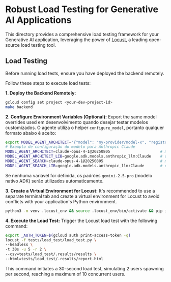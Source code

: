 # Robust Load Testing for Generative AI Applications

This directory provides a comprehensive load testing framework for your Generative AI application, leveraging the power of [Locust](http://locust.io), a leading open-source load testing tool.

##  Load Testing

Before running load tests, ensure you have deployed the backend remotely.

Follow these steps to execute load tests:

**1. Deploy the Backend Remotely:**
   ```bash
   gcloud config set project <your-dev-project-id>
   make backend
   ```

**2. Configure Environment Variables (Optional):**
   Export the same model overrides used em desenvolvimento quando desejar testar modelos customizados. O agente utiliza o helper `configure_model`, portanto qualquer formato abaixo é aceito:

   ```bash
   export MODEL_AGENT_ARCHITECT='{"model": "my-provider/model-x", "registry": "vendor.sdk:ArchitectModel"}'
   # Exemplo de configuração do modelo para Anthropic Claude
   MODEL_AGENT_ARCHITECT=claude-opus-4-1@20250805                      # modelo real a ser usado pelo agente diagramador
   MODEL_AGENT_ARCHITECT_LIB=google.adk.models.anthropic_llm:Claude    # opcional, factory customizada para Claude
   MODEL_AGENT_SEARCH=claude-opus-4-1@20250805                         # modelo real a ser usado pelo agente de busca das siglas
   MODEL_AGENT_SEARCH_LIB=google.adk.models.anthropic_llm:Claude       # opcional, factory customizada para Claude
   ```

   Se nenhuma variável for definida, os padrões `gemini-2.5-pro` (modelo nativo ADK) serão utilizados automaticamente.

**3. Create a Virtual Environment for Locust:**
   It's recommended to use a separate terminal tab and create a virtual environment for Locust to avoid conflicts with your application's Python environment.

   ```bash
   python3 -m venv .locust_env && source .locust_env/bin/activate && pip install locust==2.31.1
   ```

**4. Execute the Load Test:**
   Trigger the Locust load test with the following command:

   ```bash
   export _AUTH_TOKEN=$(gcloud auth print-access-token -q)
   locust -f tests/load_test/load_test.py \
   --headless \
   -t 30s -u 5 -r 2 \
   --csv=tests/load_test/.results/results \
   --html=tests/load_test/.results/report.html
   ```

   This command initiates a 30-second load test, simulating 2 users spawning per second, reaching a maximum of 10 concurrent users.

